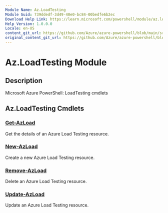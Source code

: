 ```yaml
---
Module Name: Az.LoadTesting
Module Guid: 739ddedf-3d49-40e0-bc84-00bedfe6b2ec
Download Help Link: https://learn.microsoft.com/powershell/module/az.loadtesting
Help Version: 1.0.0.0
Locale: en-US
content_git_url: https://github.com/Azure/azure-powershell/blob/main/src/LoadTesting/LoadTesting/help/Az.LoadTesting.md
original_content_git_url: https://github.com/Azure/azure-powershell/blob/main/src/LoadTesting/LoadTesting/help/Az.LoadTesting.md
---
```


# Az.LoadTesting Module
## Description
Microsoft Azure PowerShell: LoadTesting cmdlets

## Az.LoadTesting Cmdlets
### [Get-AzLoad](Get-AzLoad.md)
Get the details of an Azure Load Testing resource.

### [New-AzLoad](New-AzLoad.md)
Create a new Azure Load Testing resource.

### [Remove-AzLoad](Remove-AzLoad.md)
Delete an Azure Load Testing resource.

### [Update-AzLoad](Update-AzLoad.md)
Update an Azure Load Testing resource.

